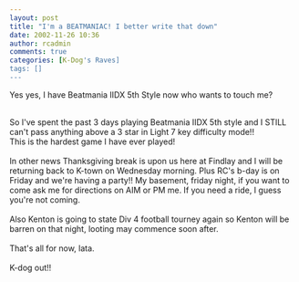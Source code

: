 ```yaml
---
layout: post
title: "I'm a BEATMANIAC! I better write that down"
date: 2002-11-26 10:36
author: rcadmin
comments: true
categories: [K-Dog's Raves]
tags: []
---
```

Yes yes, I have Beatmania IIDX 5th Style now who wants to touch me?
<br />

<br />
So I've spent the past 3 days playing Beatmania IIDX 5th style and I STILL can't pass anything above a 3 star in Light 7 key difficulty mode!!
<br />
This is the hardest game I have ever played!
<br />

<br />
In other news Thanksgiving break is upon us here at Findlay and I will be returning back to K-town on Wednesday morning. Plus RC's b-day is on Friday and we're having a party!! My basement, friday night, if you want to come ask me for directions on AIM or PM me. If you need a ride, I guess you're not coming.
<br />

<br />
Also Kenton is going to state Div 4 football tourney again so Kenton will be barren on that night, looting may commence soon after.
<br />

<br />
That's all for now, lata.
<br />

<br />
K-dog out!!
